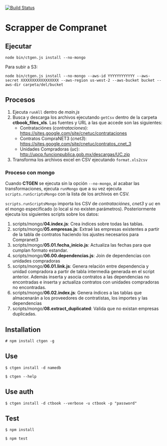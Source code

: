 [![Build Status](https://travis-ci.org/spaceship-labs/ctgen.svg)](https://travis-ci.org/spaceship-labs/ctgen)

# Scrapper de Compranet

## Ejecutar

```
node bin/ctgen.js install --no-mongo
```

Para subir a S3:

```
node bin/ctgen.js install --no-mongo --aws-id YYYYYYYYYYYY --aws-secret XXXXXXXXXXXXXXXXX --aws-region us-west-2 --aws-bucket bucket --aws-dir carpeta/del/bucket

```

## Procesos

1. Ejecuta `runAll` dentro de *main.js*
2. Busca y descarga los archivos ejecutando `getCsv` dentro de la carpeta **ctbook_files_xls**. Las fuentes y URL a las que accede son las siguientes:
    - Contrataciónes (*contrataciones*): https://sites.google.com/site/cnetuc/contrataciones
    - Contratos CompraNET3 (*cnet3*): https://sites.google.com/site/cnetuc/contratos_cnet_3 
    - Unidades Compradoras (*uc*): 
    http://upcp.funcionpublica.gob.mx/descargas/UC.zip
3. Transforma los archivos excel en CSV ejecutando `format.xls2csv` 

### Proceso con mongo

Cuando **CTGEN** se ejecuta sin la opción `--no-mongo`, al acabar las transformaciones, ejecuta `runMongo` que a su vez ejecuta `scripts.runScriptsMongo` con la lista de los archivos en CSV.

`scripts.runScriptsMongo` importa los CSV de *contrataciónes*, *cnet3* y *uc* en el mongo especificado (o local si no existen parámetros). Posteriormente ejecuta los siguientes scripts sobre los datos:

1. scripts/mongo/**04.index.js**: Crea índices sobre todas las tablas.
2. scripts/mongo/**05.empresas.js**: Extraé las empresas existentes a partir de la tabla de contratos haciendo los ajustes necesarios para Compranet3 
3. scripts/mongo/**05.01.fecha_inicio.js**: Actualiza las fechas para que cumplan formato estandar.
4. scripts/mongo/**06.00.dependencias.js**: Join de dependencias con unidades compradoras
5. scripts/mongo/**06.01.link.js**: Genera relación entre dependencia y unidad compradora a partir de tabla intermedia generada en el script anterior. Además inserta y asocia contratos a las dependencias no encontradas e inserta y actualiza contratos con unidades compradoras no encontradas.
6. scripts/mongo/**06.02.index.js**: Genera índices a las tablas que almacenarán a los proveedores de contratistas, los importes y las dependencias
7. scripts/mongo/**08.extract_duplicated**: Valida que no existan empresas duplicadas.

## Installation

```
# npm install ctgen -g
```

## Use

```
$ ctgen install -d namedb
```
```
$ ctgen --help
```
## Use auth

```
$ ctgen install -d ctbook --verbose -u ctbook -p "password"
```


## Test

```
$ npm install
```
```
$ npm test
```
